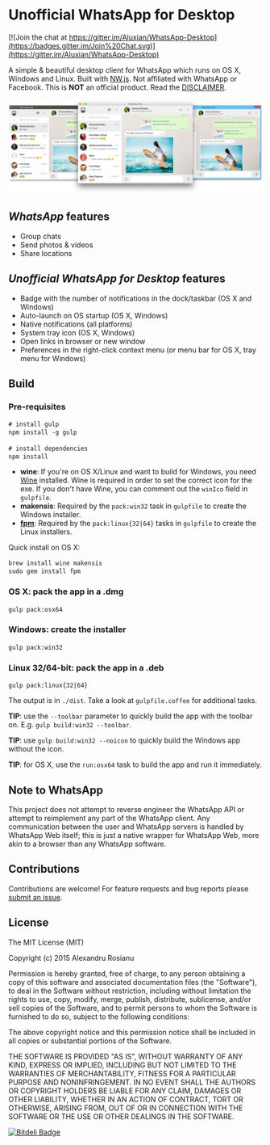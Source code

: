 # Unofficial WhatsApp for Desktop

[![Join the chat at https://gitter.im/Aluxian/WhatsApp-Desktop](https://badges.gitter.im/Join%20Chat.svg)](https://gitter.im/Aluxian/WhatsApp-Desktop)

A simple & beautiful desktop client for WhatsApp which runs on OS X, Windows and Linux. Built with [NW.js](http://nwjs.io/). Not affiliated with WhatsApp or Facebook. This is **NOT** an official product. Read the [DISCLAIMER](https://github.com/Aluxian/WhatsApp-Desktop/blob/master/DISCLAIMER).

![Cross-platform screenshot](screenshot.png)

## *WhatsApp* features

* Group chats
* Send photos & videos
* Share locations

## *Unofficial WhatsApp for Desktop* features

* Badge with the number of notifications in the dock/taskbar (OS X and Windows)
* Auto-launch on OS startup (OS X, Windows)
* Native notifications (all platforms)
* System tray icon (OS X, Windows)
* Open links in browser or new window
* Preferences in the right-click context menu (or menu bar for OS X, tray menu for Windows)

## Build

### Pre-requisites

    # install gulp
    npm install -g gulp

    # install dependencies
    npm install

* **wine**: If you're on OS X/Linux and want to build for Windows, you need [Wine](http://winehq.org/) installed. Wine is required in order
to set the correct icon for the exe. If you don't have Wine, you can comment out the `winIco` field in `gulpfile`.
* **makensis**: Required by the `pack:win32` task in `gulpfile` to create the Windows installer.
* [**fpm**](https://github.com/jordansissel/fpm): Required by the `pack:linux{32|64}` tasks in `gulpfile` to create the Linux installers.

Quick install on OS X:

    brew install wine makensis
    sudo gem install fpm

### OS X: pack the app in a .dmg

    gulp pack:osx64

### Windows: create the installer

    gulp pack:win32

### Linux 32/64-bit: pack the app in a .deb

    gulp pack:linux{32|64}

The output is in `./dist`. Take a look at `gulpfile.coffee` for additional tasks.

**TIP**: use the `--toolbar` parameter to quickly build the app with the toolbar on. E.g. `gulp build:win32 --toolbar`.

**TIP**: use `gulp build:win32 --noicon` to quickly build the Windows app without the icon.

**TIP**: for OS X, use the `run:osx64` task to build the app and run it immediately.

## Note to WhatsApp

This project does not attempt to reverse engineer the WhatsApp API or attempt to reimplement any part of the WhatsApp client. Any communication between the user and WhatsApp servers is handled by WhatsApp Web itself; this is just a native wrapper for WhatsApp Web, more akin to a browser than any WhatsApp software.

## Contributions

Contributions are welcome! For feature requests and bug reports please [submit an issue](https://github.com/Aluxian/WhatsApp-Desktop/issues).

## License

The MIT License (MIT)

Copyright (c) 2015 Alexandru Rosianu

Permission is hereby granted, free of charge, to any person obtaining a copy
of this software and associated documentation files (the "Software"), to deal
in the Software without restriction, including without limitation the rights
to use, copy, modify, merge, publish, distribute, sublicense, and/or sell
copies of the Software, and to permit persons to whom the Software is
furnished to do so, subject to the following conditions:

The above copyright notice and this permission notice shall be included in all
copies or substantial portions of the Software.

THE SOFTWARE IS PROVIDED "AS IS", WITHOUT WARRANTY OF ANY KIND, EXPRESS OR
IMPLIED, INCLUDING BUT NOT LIMITED TO THE WARRANTIES OF MERCHANTABILITY,
FITNESS FOR A PARTICULAR PURPOSE AND NONINFRINGEMENT. IN NO EVENT SHALL THE
AUTHORS OR COPYRIGHT HOLDERS BE LIABLE FOR ANY CLAIM, DAMAGES OR OTHER
LIABILITY, WHETHER IN AN ACTION OF CONTRACT, TORT OR OTHERWISE, ARISING FROM,
OUT OF OR IN CONNECTION WITH THE SOFTWARE OR THE USE OR OTHER DEALINGS IN THE
SOFTWARE.


[![Bitdeli Badge](https://d2weczhvl823v0.cloudfront.net/Aluxian/whatsapp-desktop/trend.png)](https://bitdeli.com/free "Bitdeli Badge")

